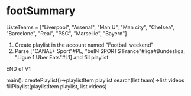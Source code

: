 # footSummary


ListeTeams = ["Liverpool", "Arsenal", "Man U", "Man city", "Chelsea", "Barcelone", "Real", "PSG", "Marseille", "Bayern"]

1) Create playlist in the account named "Football weekend"
2) Parse ["CANAL+ Sport"#PL, "beIN SPORTS France"#liga#Bundesliga, "Ligue 1 Uber Eats"#L1] and fill playlist

END of V1



main():
  createPlaylist()->playlistItem playlist
  search(list team)->list videos
  fillPlaylist(playlistItem playlist, list videos)

